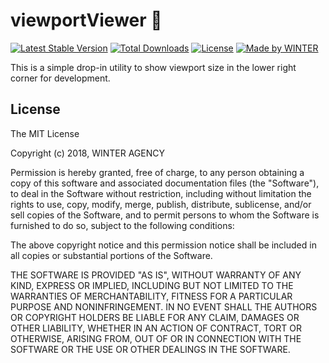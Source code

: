 # viewportViewer :see_no_evil:

[![Latest Stable Version](https://img.shields.io/npm/v/viewportviewer.svg)](https://www.npmjs.com/package/viewportviewer) [![Total Downloads](https://img.shields.io/npm/dt/viewportviewer.svg)](https://npm-stat.com/charts.html?package=viewportviewer) [![License](https://img.shields.io/github/license/winteragency/viewportviewer.svg)](https://github.com/winteragency/viewportviewer) [![Made by WINTER](https://img.shields.io/badge/made%20by-%E2%9D%84%20WINTER-blue.svg)](https://winteragency.se)

This is a simple drop-in utility to show viewport size in the lower right corner for development.

## License

The MIT License

Copyright (c) 2018, WINTER AGENCY

Permission is hereby granted, free of charge, to any person obtaining a copy of this software and associated documentation files (the "Software"), to deal in the Software without restriction, including without limitation the rights to use, copy, modify, merge, publish, distribute, sublicense, and/or sell copies of the Software, and to permit persons to whom the Software is furnished to do so, subject to the following conditions:

The above copyright notice and this permission notice shall be included in all copies or substantial portions of the Software.

THE SOFTWARE IS PROVIDED "AS IS", WITHOUT WARRANTY OF ANY KIND, EXPRESS OR IMPLIED, INCLUDING BUT NOT LIMITED TO THE WARRANTIES OF MERCHANTABILITY, FITNESS FOR A PARTICULAR PURPOSE AND NONINFRINGEMENT. IN NO EVENT SHALL THE AUTHORS OR COPYRIGHT HOLDERS BE LIABLE FOR ANY CLAIM, DAMAGES OR OTHER LIABILITY, WHETHER IN AN ACTION OF CONTRACT, TORT OR OTHERWISE, ARISING FROM, OUT OF OR IN CONNECTION WITH THE SOFTWARE OR THE USE OR OTHER DEALINGS IN THE SOFTWARE.
